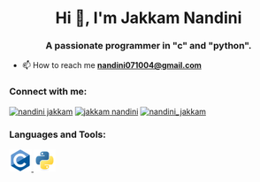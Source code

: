 <h1 align="center">Hi 👋, I'm Jakkam Nandini</h1>
<h3 align="center">A passionate programmer in "c" and "python".</h3>

- 📫 How to reach me **nandini071004@gmail.com**

<h3 align="left">Connect with me:</h3>
<p align="left">
<a href="https://linkedin.com/in/nandini jakkam" target="blank"><img align="center" src="https://raw.githubusercontent.com/rahuldkjain/github-profile-readme-generator/master/src/images/icons/Social/linked-in-alt.svg" alt="nandini jakkam" height="30" width="40" /></a>
<a href="https://www.hackerrank.com/jakkamnagachand1" target="blank"><img align="center" src="https://raw.githubusercontent.com/rahuldkjain/github-profile-readme-generator/master/src/images/icons/Social/hackerrank.svg" alt="jakkam nandini" height="30" width="40" /></a>
<a href="https://www.leetcode.com/nandini_jakkam" target="blank"><img align="center" src="https://raw.githubusercontent.com/rahuldkjain/github-profile-readme-generator/master/src/images/icons/Social/leet-code.svg" alt="nandini_jakkam" height="30" width="40" /></a>
</p>

<h3 align="left">Languages and Tools:</h3>
<p align="left"> <a href="https://www.cprogramming.com/" target="_blank" rel="noreferrer"> <img src="https://raw.githubusercontent.com/devicons/devicon/master/icons/c/c-original.svg" alt="c" width="40" height="40"/> </a> <a href="https://www.python.org" target="_blank" rel="noreferrer"> <img src="https://raw.githubusercontent.com/devicons/devicon/master/icons/python/python-original.svg" alt="python" width="40" height="40"/> </a> </p>


